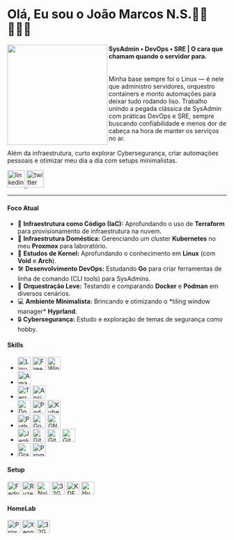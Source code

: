 <h1 align="left">Olá, Eu sou o  João Marcos N.S.👋🏼🧑🏻‍💻</h1>

<img align="left" height="230" src="https://scriptjohn.com.br/profile_hu_557b824768669cb4.png"  />

<h4 align="left"> SysAdmin • DevOps • SRE | O cara que chamam quando o servidor para.</h4>
<br>Minha base sempre foi o Linux — é nele que administro servidores, orquestro containers e monto automações para deixar tudo rodando liso. Trabalho unindo a pegada clássica de SysAdmin com práticas DevOps e SRE, sempre buscando confiabilidade e menos dor de cabeça na hora de manter os serviços no ar.<br><br>Além da infraestrutura, curto explorar Cybersegurança, criar automações pessoais e otimizar meu dia a dia com setups minimalistas.</p>
<a href="https://www.linkedin.com/in/joaomns/" target="_blank">
    <img src="https://img.shields.io/static/v1?message=LinkedIn&logo=linkedin&label=&color=black&logoColor=white&labelColor=&style=for-the-badge" height="40" alt="linkedin logo" />
  </a>
  <a href="[Seu Link do Twitter/X]">
    <img src="https://img.shields.io/static/v1?message=Twitter&logo=twitter&label=&color=black&logoColor=white&labelColor=&style=for-the-badge" height="40" alt="twitter logo" />
  </a>
  
---
<h4 align="left">Foco Atual</h4>
<div align="left">
  <ul>
    <li>🧱 <b>Infraestrutura como Código (IaC):</b> Aprofundando o uso de <b>Terraform</b> para provisionamento de infraestrutura na nuvem.</li>
    <li>🔧 <b>Infraestrutura Doméstica:</b> Gerenciando um cluster <b>Kubernetes</b> no meu <b>Proxmox</b> para laboratório.</li>
    <li>🐧 <b>Estudos de Kernel:</b> Aprofundando o conhecimento em <b>Linux</b> (com <b>Void</b> e <b>Arch</b>).</li>
    <li>🛠️ <b>Desenvolvimento DevOps:</b> Estudando <b>Go</b> para criar ferramentas de linha de comando (CLI tools) para SysAdmins.</li>
    <li>🐳 <b>Orquestração Leve:</b> Testando e comparando <b>Docker</b> e <b>Podman</b> em diversos cenários.</li>
    <li>💻 <b>Ambiente Minimalista:</b> Brincando e otimizando o *tiling window manager* <b>Hyprland</b>.</li>
    <li>🔒 <b>Cybersegurança:</b> Estudo e exploração de temas de segurança como hobby.</li>
  </ul>
</div>

<h4 align="left">Skills</h4>
<div align="left">
  <ul>
  <li>
  <img src="https://img.shields.io/badge/Linux-000000?style=for-the-badge&logo=linux&logoColor=white&color=black" height="30" alt="Linux logo" />
  <img src="https://img.shields.io/badge/FreeBSD-000000?style=for-the-badge&logo=freebsd&logoColor=white&color=black" height="30" alt="FreeBSD logo" />
  <img src="https://img.shields.io/badge/Windows-000000?style=for-the-badge&logo=windows&logoColor=white&color=black" height="30" alt="Windows logo" />
  </li>
    
  <li><img src="https://img.shields.io/badge/Amazon AWS-000000?style=for-the-badge&logo=amazonwebservices&logoColor=white&color=black" height="30" alt="Amazon Web Services logo" /></li>
  
  <li>
  <img src="https://img.shields.io/badge/Terraform-000000?style=for-the-badge&logo=terraform&logoColor=white&color=black" height="30" alt="Terraform logo" />
  <img src="https://img.shields.io/badge/Ansible-000000?style=for-the-badge&logo=ansible&logoColor=white&color=black" height="30" alt="Ansible logo" />
  </li>

  <li>
  <img src="https://img.shields.io/badge/Docker-000000?style=for-the-badge&logo=docker&logoColor=white&color=black" height="30" alt="Docker logo" />
  <img src="https://img.shields.io/badge/Podman-000000?style=for-the-badge&logo=podman&logoColor=white&color=black" height="30" alt="Podman logo" />
  <img src="https://img.shields.io/badge/Kubernetes-000000?style=for-the-badge&logo=kubernetes&logoColor=white&color=black" height="30" alt="Kubernetes logo" />
  </li>

  <li>
  <img src="https://img.shields.io/badge/Python-000000?style=for-the-badge&logo=python&logoColor=white&color=black" height="30" alt="Python logo" />
  <img src="https://img.shields.io/badge/Go-000000?style=for-the-badge&logo=go&logoColor=white&color=black" height="30" alt="Go logo" />
  <img src="https://img.shields.io/badge/GNU Bash-000000?style=for-the-badge&logo=gnubash&logoColor=white&color=black" height="30" alt="GNU Bash logo" />
  </li>

  <li>
  <img src="https://img.shields.io/badge/Jenkins-000000?style=for-the-badge&logo=jenkins&logoColor=white&color=black" height="30" alt="Jenkins logo" />
  <img src="https://img.shields.io/badge/GitHub Actions-000000?style=for-the-badge&logo=githubactions&logoColor=white&color=black" height="30" alt="GitHub Actions logo" />
  <img src="https://img.shields.io/badge/Git-000000?style=for-the-badge&logo=git&logoColor=white&color=black" height="30" alt="Git logo" />
  <img src="https://img.shields.io/badge/GitLabCI-000000?style=for-the-badge&logo=gitlab&logoColor=white&color=black" height="30" alt="GitLab logo" />
  </li>

  <li>
  <img src="https://img.shields.io/badge/Grafana-000000?style=for-the-badge&logo=grafana&logoColor=white&color=black" height="30" alt="Grafana logo" />
  <img src="https://img.shields.io/badge/Prometheus-000000?style=for-the-badge&logo=prometheus&logoColor=white&color=black" height="30" alt="Prometheus logo" />
  </li>
  </ul>
</div>

<h4 align="left">Setup</h4>
<div align="left">  
  <img src="https://img.shields.io/badge/OS-Fedora-000000?style=for-the-badge&logo=fedora&logoColor=white&color=black" height="30" alt="Fedora OS badge" />
  <img src="https://img.shields.io/badge/CPU-Ryzen_5_5600-000000?style=for-the-badge&logo=amd&logoColor=white&color=black" height="30" alt="Ryzen 5 5600 badge" />
  <img src="https://img.shields.io/badge/GPU-3060_TI-000000?style=for-the-badge&logo=nvidia&logoColor=white&color=black" height="30" alt="Nvidia 3060 TI badge" />
  <img src="https://img.shields.io/badge/RAM-32GB-000000?style=for-the-badge&label=RAM&logoColor=white&color=black" height="30" alt="32GB RAM badge" />
  <img src="https://img.shields.io/badge/KDE-000000?style=for-the-badge&logo=kde&logoColor=white&color=black" height="30" alt="KDE logo" />
  <img src="https://img.shields.io/badge/Hyprland-000000?style=for-the-badge&logo=hyprland&logoColor=white&color=black" height="30" alt="Hyprland logo" />
</div>

<h4 align="left">HomeLab</h4>
<div align="left">
  <img src="https://img.shields.io/badge/Hypervisor-Proxmox-000000?style=for-the-badge&logo=proxmox&logoColor=white&color=black" height="30" alt="Proxmox badge" />
  <img src="https://img.shields.io/badge/CPU-Xeon_2667_V4-000000?style=for-the-badge&logo=intel&logoColor=white&color=black" height="30" alt="Xeon 2667 V4 badge" />
  <img src="https://img.shields.io/badge/RAM-32GB-000000?style=for-the-badge&label=RAM&logoColor=white&color=black" height="30" alt="32GB RAM badge" />
</div>

